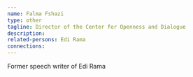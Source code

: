 ```yaml
---
name: Falma Fshazi
type: other
tagline: Director of the Center for Openness and Dialogue
description:
related-persons: Edi Rama
connections:
---
```

Former speech writer of Edi Rama
